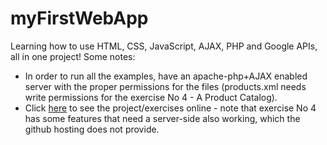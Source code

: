 # myFirstWebApp
Learning how to use HTML, CSS, JavaScript, AJAX, PHP and Google APIs, all in one project! Some notes:
- In order to run all the examples, have an apache-php+AJAX enabled server with the proper
permissions for the files (products.xml needs write permissions for the exercise No 4 - A Product Catalog).
- Click [here](https://bblodfon.github.io/myFirstWebApp/1st_Web_assignment.html) to see the project/exercises online - note that exercise No 4 has some features that need a server-side also working, which the github hosting does not provide.
